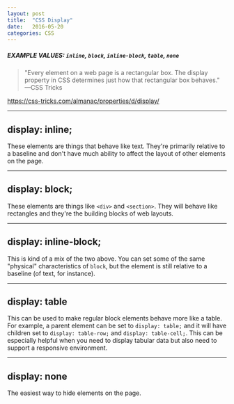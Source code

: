 ```yaml
---
layout: post
title:  "CSS Display"
date:   2016-05-20
categories: CSS
---
```


##### EXAMPLE VALUES: `inline`, `block`, `inline-block`, `table`, `none`

> "Every element on a web page is a rectangular box. The display property in CSS determines just how that rectangular box behaves." &mdash;CSS Tricks

<https://css-tricks.com/almanac/properties/d/display/>

---

## display: inline;

These elements are things that behave like text. They're primarily relative to a baseline and don't have much ability to affect the layout of other elements on the page.

---

## display: block;

These elements are things like `<div>` and `<section>`. They will behave like rectangles and they're the building blocks of web layouts.

---

## display: inline-block;

This is kind of a mix of the two above. You can set some of the same "physical" characteristics of `block`, but the element is still relative to a baseline (of text, for instance).

---

## display: table

This can be used to make regular block elements behave more like a table. For example, a parent element can be set to `display: table;` and it will have children set to `display: table-row;` and `display: table-cell;`. This can be especially helpful when you need to display tabular data but also need to support a responsive environment.

---

## display: none

The easiest way to hide elements on the page.